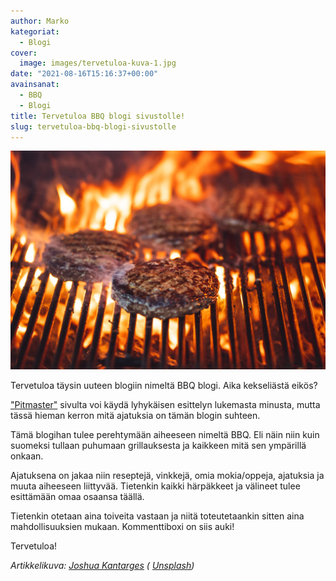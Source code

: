 ```yaml
---
author: Marko
kategoriat:
  - Blogi
cover:
  image: images/tervetuloa-kuva-1.jpg
date: "2021-08-16T15:16:37+00:00"
avainsanat:
  - BBQ
  - Blogi
title: Tervetuloa BBQ blogi sivustolle!
slug: tervetuloa-bbq-blogi-sivustolle
---
```

![](images/tervetuloa-kuva-1.jpg)

Tervetuloa täysin uuteen blogiin nimeltä BBQ blogi. Aika kekseliästä eikös?

["Pitmaster"](/pitmaster/) sivulta voi käydä lyhykäisen esittelyn lukemasta minusta, mutta tässä hieman kerron mitä ajatuksia on tämän blogin suhteen.

Tämä blogihan tulee perehtymään aiheeseen nimeltä BBQ. Eli näin niin kuin suomeksi tullaan puhumaan grillauksesta ja kaikkeen mitä sen ympärillä onkaan.

Ajatuksena on jakaa niin reseptejä, vinkkejä, omia mokia/oppeja, ajatuksia ja muuta aiheeseen liittyvää. Tietenkin kaikki härpäkkeet ja välineet tulee esittämään omaa osaansa täällä.

Tietenkin otetaan aina toiveita vastaan ja niitä toteutetaankin sitten aina mahdollisuuksien mukaan. Kommenttiboxi on siis auki!

Tervetuloa!

_Artikkelikuva: [Joshua Kantarges](https://unsplash.com/@firedorange717?utm_source=unsplash&utm_medium=referral&utm_content=creditCopyText) ( [Unsplash](https://unsplash.com/s/photos/bbq?utm_source=unsplash&utm_medium=referral&utm_content=creditCopyText))_
